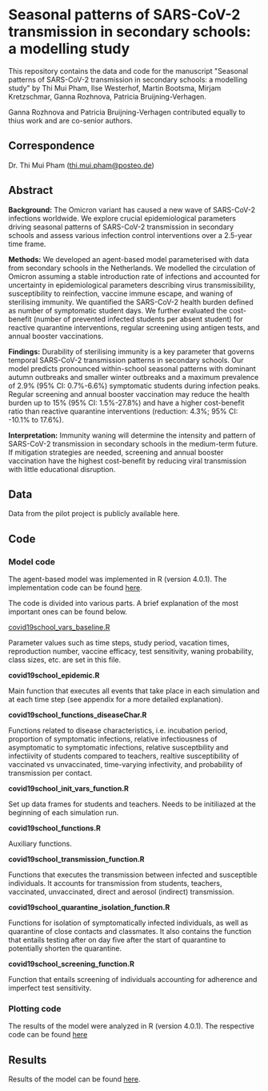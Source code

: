 # Seasonal patterns of SARS-CoV-2 transmission in secondary schools: a modelling study


This repository contains the data and code for the manuscript "Seasonal patterns of SARS-CoV-2 transmission in secondary schools: a modelling study" by Thi Mui Pham,  Ilse Westerhof, Martin Bootsma, Mirjam Kretzschmar, Ganna Rozhnova, Patricia Bruijning-Verhagen. 

Ganna Rozhnova and Patricia Bruijning-Verhagen contributed equally to thius work and are co-senior authors. 

## Correspondence
Dr. Thi Mui Pham (thi.mui.pham@posteo.de)

## Abstract

**Background:** The Omicron variant has caused a new wave of SARS-CoV-2 infections worldwide. We explore crucial epidemiological parameters driving seasonal patterns of SARS-CoV-2 transmission in secondary schools and assess various infection control interventions over a 2.5-year time frame. 

**Methods:** We developed an agent-based model parameterised with data from secondary schools in the Netherlands. We modelled the circulation of Omicron assuming a stable introduction rate of infections and accounted for uncertainty in epidemiological parameters describing virus transmissibility, susceptibility to reinfection, vaccine immune escape, and waning of sterilising immunity. We quantified the SARS-CoV-2 health burden defined as number of symptomatic student days. We further evaluated the cost-benefit (number of prevented infected students per absent student) for reactive quarantine interventions, regular screening using antigen tests, and annual booster vaccinations.  

**Findings:** Durability of sterilising immunity is a key parameter that governs temporal SARS-CoV-2 transmission patterns in secondary schools. Our model predicts pronounced within-school seasonal patterns with dominant autumn outbreaks and smaller winter outbreaks and a maximum prevalence of 2.9% (95% CI: 0.7%-6.6%) symptomatic students during infection peaks. Regular screening and annual booster vaccination may reduce the health burden up to 15% (95% CI: 1.5%-27.8%) and have a higher cost-benefit ratio than reactive quarantine interventions (reduction: 4.3%; 95% CI: -10.1% to 17.6%). 

**Interpretation:** Immunity waning will determine the intensity and pattern of SARS-CoV-2 transmission in secondary schools in the medium-term future. If mitigation strategies are needed, screening and annual booster vaccination have the highest cost-benefit by reducing viral transmission with little educational disruption.

## Data
Data from the pilot project is publicly available here. 

## Code
### Model code
The agent-based model was implemented in R (version 4.0.1). The implementation code can be found [here](https://github.com/tm-pham/sarscov2_secondary_school_transmission/tree/master/model_code). 

The code is divided into various parts. A brief explanation of the most important ones can be found below. 

<ins>covid19school_vars_baseline.R</ins>

Parameter values such as time steps, study period, vacation times, reproduction number, vaccine efficacy, test sensitivity, waning probability, class sizes, etc. are set in this file. 

**covid19school_epidemic.R**

Main function that executes all events that take place in each simulation and at each time step (see appendix for a more detailed explanation). 

**covid19school_functions_diseaseChar.R**

Functions related to disease characteristics, i.e. incubation period, proportion of symptomatic infections, relative infectiousness of asymptomatic to symptomatic infections, relative susceptbility and infectiivity of students compared to teachers, realtive susceptibility of vaccinated vs unvaccinated, time-varying infectivity, and probability of transmission per contact. 

**covid19school_init_vars_function.R**

Set up data frames for students and teachers. Needs to be initiliazed at the beginning of each simulation run. 

**covid19school_functions.R**

Auxiliary functions. 

**covid19school_transmission_function.R**

Functions that executes the transmission between infected and susceptible individuals. It accounts for transmission from students, teachers, vaccinated, unvaccinated, direct and aerosol (indirect) transmission. 

**covid19school_quarantine_isolation_function.R**

Functions for isolation of symptomatically infected individuals, as well as quarantine of close contacts and classmates. It also contains the function that entails testing after on day five after the start of quarantine to potentially shorten the quarantine.  

**covid19school_screening_function.R**

Function that entails screening of individuals accounting for adherence and imperfect test sensitivity. 

### Plotting code
The results of the model were analyzed in R (version 4.0.1). The respective code can be found [here](https://github.com/tm-pham/sarscov2_secondary_school_transmission/tree/master/plotting_code)

## Results
Results of the model can be found [here](https://github.com/tm-pham/sarscov2_secondary_school_transmission/tree/master/model_results).







